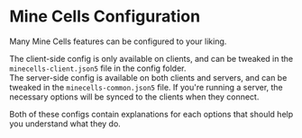 # Mine Cells Configuration

Many Mine Cells features can be configured to your liking.

The client-side config is only available on clients, and can be tweaked in the `minecells-client.json5` file in the config folder.  
The server-side config is available on both clients and servers, and can be tweaked in the `minecells-common.json5` file.
If you're running a server, the necessary options will be synced to the clients when they connect.

Both of these configs contain explanations for each options that should help you understand what they do.